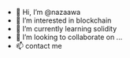 - 👋 Hi, I’m @nazaawa
- 👀 I’m interested in blockchain
- 🌱 I’m currently learning solidity
- 💞️ I’m looking to collaborate on ...
- 📫 contact me

<!---
nazaawa/nazaawa is a ✨ special ✨ repository because its `README.md` (this file) appears on your GitHub profile.
You can click the Preview link to take a look at your changes.
--->
